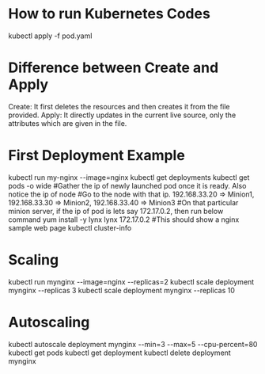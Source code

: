# How to run Kubernetes Codes

kubectl apply -f pod.yaml

# Difference between Create and Apply

Create: It first deletes the resources and then creates it from the file provided.
Apply: It directly updates in the current live source, only the attributes which are given in the file.

# First Deployment Example

kubectl run my-nginx --image=nginx
kubectl get deployments
kubectl get pods -o wide
#Gather the ip of newly launched pod once it is ready. Also notice the ip of node
#Go to the node with that ip. 192.168.33.20 => Minion1, 192.168.33.30 => Minion2, 192.168.33.40 => Minion3
#On that particular minion server, if the ip of pod is lets say 172.17.0.2, then run below command
yum install -y lynx
lynx 172.17.0.2
#This should show a nginx sample web page
kubectl cluster-info

# Scaling
kubectl run mynginx --image=nginx --replicas=2
kubectl scale deployment mynginx --replicas 3
kubectl scale deployment mynginx --replicas 10

# Autoscaling
kubectl autoscale deployment mynginx --min=3 --max=5 --cpu-percent=80
kubectl get pods
kubectl get deployment
kubectl delete deployment mynginx